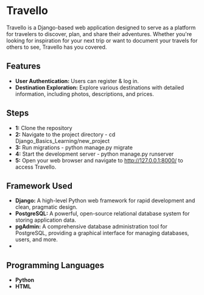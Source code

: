 # Travello

Travello is a Django-based web application designed to serve as a platform for travelers to discover, plan, and share their adventures. 
Whether you're looking for inspiration for your next trip or want to document your travels for others to see, Travello has you covered.

## Features

- **User Authentication:** Users can register & log in.
- **Destination Exploration:** Explore various destinations with detailed information, including photos, descriptions, and prices.

## Steps 

- **1:** Clone the repository 
- **2:** Navigate to the project directory - cd Django_Basics_Learning/new_project
- **3:** Run migrations - python manage.py migrate
- **4:** Start the development server - python manage.py runserver
- **5:** Open your web browser and navigate to http://127.0.0.1:8000/ to access Travello.

## Framework Used
- **Django:** A high-level Python web framework for rapid development and clean, pragmatic design.
- **PostgreSQL:** A powerful, open-source relational database system for storing application data.
- **pgAdmin:** A comprehensive database administration tool for PostgreSQL, providing a graphical interface for managing databases, users, and more.
- 
## Programming Languages
- **Python**
- **HTML**
